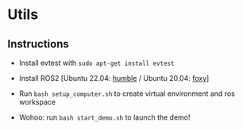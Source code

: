 # Utils
## Instructions
- Install evtest with
`sudo apt-get install evtest`
- Install ROS2 [Ubuntu 22.04: [humble](https://docs.ros.org/en/humble/Installation/Ubuntu-Install-Debians.html) / Ubuntu 20.04: [foxy](https://docs.ros.org/en/foxy/Installation/Ubuntu-Install-Debians.html)]
- Run `bash setup_computer.sh` to create virtual environment and ros workspace

- Wohoo: run `bash start_demo.sh` to launch the demo!
